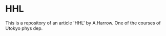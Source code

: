 # HHL
This is a repository of an article 'HHL' by A.Harrow.
One of the courses of Utokyo phys dep.

